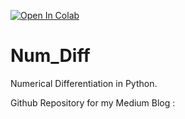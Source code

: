 [![Open In Colab](https://colab.research.google.com/assets/colab-badge.svg)](https://colab.research.google.com/github/khanfarhan10/Num_Diff/blob/main/NumericalDifferentiationFinalNB.ipynb)

# Num_Diff
Numerical Differentiation in Python.

Github Repository for my Medium Blog : 
